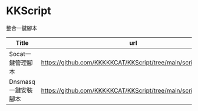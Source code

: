 # KKScript
整合一鍵腳本

|Title|url|
| -------- | ---------- |
|Socat一鍵管理腳本|https://github.com/KKKKKCAT/KKScript/tree/main/script/socat|
|Dnsmasq 一鍵安裝腳本|https://github.com/KKKKKCAT/KKScript/tree/main/script/dnsmasq|
